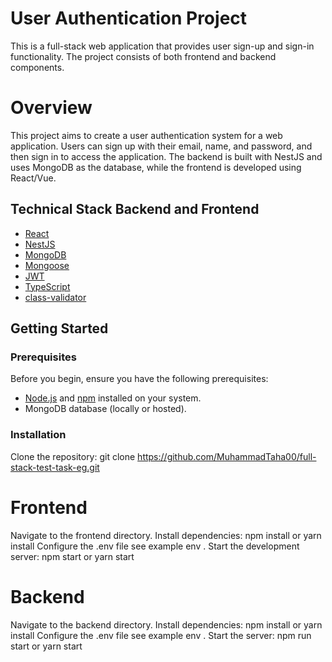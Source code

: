 # User Authentication Project
This is a full-stack web application that provides user sign-up and sign-in functionality. The project consists of both frontend and backend components.

# Overview
This project aims to create a user authentication system for a web application. Users can sign up with their email, name, and password, and then sign in to access the application. The backend is built with NestJS and uses MongoDB as the database, while the frontend is developed using React/Vue.

## Technical Stack Backend and Frontend

- [React](https://react.dev/)
- [NestJS](https://nestjs.com/)
- [MongoDB](https://www.mongodb.com/)
- [Mongoose](https://mongoosejs.com/)
- [JWT](https://jwt.io/)
- [TypeScript](https://www.typescriptlang.org/)
- [class-validator](https://github.com/typestack/class-validator)

## Getting Started

### Prerequisites

Before you begin, ensure you have the following prerequisites:

- [Node.js](https://nodejs.org/) and [npm](https://www.npmjs.com/) installed on your system.
- MongoDB database (locally or hosted).

### Installation

Clone the repository:
   git clone https://github.com/MuhammadTaha00/full-stack-test-task-eg.git

# Frontend
Navigate to the frontend directory.
Install dependencies: npm install or yarn install
Configure the .env file see example env .
Start the development server: npm start or yarn start

# Backend
Navigate to the backend directory.
Install dependencies: npm install or yarn install
Configure the .env file see example env .
Start the server: npm run start or yarn start
